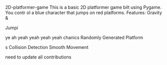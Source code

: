     


 2D-platformer-game
This is a basic 2D platformer game 
bilt using Pygame. You contr
ol a blue 
character that jumps on red platforms.
Features: Gravity &amp;



Jumpi


ye ah yeah yeah yeah yeah
chanics Randomly Generated Platform


s Collision Detection  Smooth Movement





need  to update all contributions 



 
